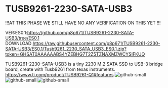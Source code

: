 # TUSB9261-2230-SATA-USB3
!!!AT THIS PHASE WE STILL HAVE NO ANY VERIFICATION ON THIS YET !!!

VER:ES0.1:https://github.com/p8p671/TUSB9261-2230-SATA-USB3/tree/ES0.1
DOWNLOAD:https://raw.githubusercontent.com/p8p671/TUSB9261-2230-SATA-USB3/ES0.1/Tusb9261_2230_SATA_USB3_ES0.1.zip?token=GHSAT0AAAAAABS4YZEBHG7T2Z5TZNAXMZWCYSIFKUQ

TUSB9261-2230-SATA-USB3 is a tiny 2230 M.2 SATA SSD to USB-3 bridge board, create with Tusb9261 from texas instruments.
https://www.ti.com/product/TUSB9261-Q1#features
![github-small](https://cdn.discordapp.com/attachments/857047152684564523/959693812828102696/unknown.png)
![github-small](https://cdn.discordapp.com/attachments/857047152684564523/959549369542135818/unknown.png)
![github-small](https://cdn.discordapp.com/attachments/857047152684564523/959550584204177488/unknown.png)
